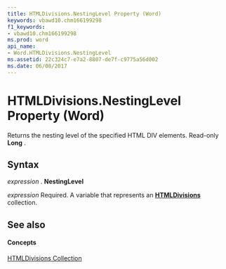 ```yaml
---
title: HTMLDivisions.NestingLevel Property (Word)
keywords: vbawd10.chm166199298
f1_keywords:
- vbawd10.chm166199298
ms.prod: word
api_name:
- Word.HTMLDivisions.NestingLevel
ms.assetid: 22c324c7-e7a2-8807-de7f-c9775a56d002
ms.date: 06/08/2017
---
```



# HTMLDivisions.NestingLevel Property (Word)

Returns the nesting level of the specified HTML DIV elements. Read-only  **Long** .


## Syntax

 _expression_ . **NestingLevel**

 _expression_ Required. A variable that represents an **[HTMLDivisions](htmldivisions-object-word.md)** collection.


## See also


#### Concepts


[HTMLDivisions Collection](htmldivisions-object-word.md)

